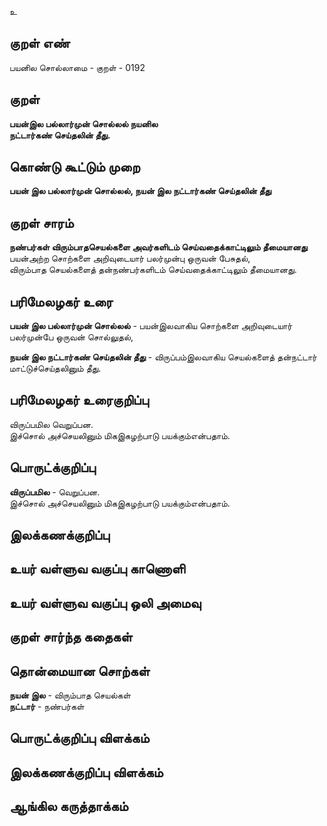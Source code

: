 உ

## குறள் எண் 

பயனில சொல்லாமை - குறள் - 0192  

## குறள் 

**பயன்இல பல்லார்முன் சொல்லல் நயனில  
நட்டார்கண் செய்தலின் தீது.** 

## கொண்டு கூட்டும் முறை

**பயன் இல பல்லார்முன் சொல்லல், நயன் இல நட்டார்கண் செய்தலின் தீது**  

## குறள் சாரம் 

**நண்பர்கள் விரும்பாதசெயல்களை அவர்களிடம் செய்வதைக்காட்டிலும் தீமையானது**  
பயன்அற்ற சொற்களை அறிவுடையார் பலர்முன்பு ஒருவன் பேசுதல்,  
விரும்பாத செயல்களைத் தன்நண்பர்களிடம் செய்வதைக்காட்டிலும் தீமையானது.  

## பரிமேலழகர் உரை

**பயன் இல பல்லார்முன் சொல்லல்** - பயன்இலவாகிய சொற்களை அறிவுடையார் பலர்முன்பே ஒருவன் சொல்லுதல்,  

**நயன் இல நட்டார்கண் செய்தலின் தீது** - விருப்பம்இலவாகிய செயல்களைத் தன்நட்டார் மாட்டுச்செய்தலினும் தீது.  

## பரிமேலழகர் உரைகுறிப்பு   

 விருப்பமில  வெறுப்பன.  
 இச்சொல் அச்செயலினும் மிகஇகழற்பாடு பயக்கும்என்பதாம்.  
 
## பொருட்க்குறிப்பு 

**விருப்பமில** - வெறுப்பன.  
 இச்சொல் அச்செயலினும் மிகஇகழற்பாடு பயக்கும்என்பதாம்.  
 
## இலக்கணக்குறிப்பு  


## உயர் வள்ளுவ வகுப்பு காணொளி


## உயர் வள்ளுவ வகுப்பு ஒலி அமைவு 

 
## குறள் சார்ந்த கதைகள் 


## தொன்மையான சொற்கள்

**நயன் இல** - விரும்பாத செயல்கள்   
**நட்டார்** - நண்பர்கள்   

## பொருட்க்குறிப்பு விளக்கம்


## இலக்கணக்குறிப்பு விளக்கம்


## ஆங்கில கருத்தாக்கம் 


